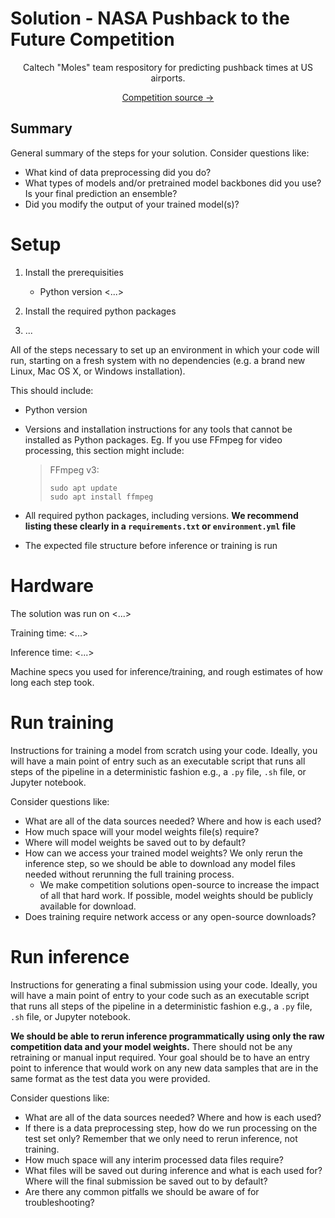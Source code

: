 # Solution - NASA Pushback to the Future Competition

<p align="center">Caltech "Moles" team respository for predicting pushback times at US airports.  </p>

<p align="center">
  <a href="https://www.drivendata.org/competitions/182/competition-nasa-airport-pushback-prescreened/page/712/">Competition source &rarr;</a>
</p>

## Summary

General summary of the steps for your solution. Consider questions like:

- What kind of data preprocessing did you do?
- What types of models and/or pretrained model backbones did you use? Is your final prediction an ensemble?
- Did you modify the output of your trained model(s)?

# Setup

1. Install the prerequisities
     - Python version <...>

2. Install the required python packages

3. ...

All of the steps necessary to set up an environment in which your code will run, starting on a fresh system with no dependencies (e.g. a brand new Linux, Mac OS X, or Windows installation).


This should include:
- Python version
- Versions and installation instructions for any tools that cannot be installed as Python packages. Eg. If you use FFmpeg for video processing, this section might include:
  
  > FFmpeg v3:
  > ```
  > sudo apt update
  > sudo apt install ffmpeg
  > ```
- All required python packages, including versions. **We recommend listing these clearly in a `requirements.txt` or `environment.yml` file**
- The expected file structure before inference or training is run

# Hardware

The solution was run on <...>

Training time: <...>

Inference time: <...>

Machine specs you used for inference/training, and rough estimates of how long each step took.

# Run training

Instructions for training a model from scratch using your code. Ideally, you will have a main point of entry such as an executable script that runs all steps of the pipeline in a deterministic fashion e.g., a `.py` file, `.sh` file, or Jupyter notebook.

Consider questions like:
- What are all of the data sources needed? Where and how is each used?
- How much space will your model weights file(s) require?
- Where will model weights be saved out to by default?
- How can we access your trained model weights? We only rerun the inference step, so we should be able to download any model files needed without rerunning the full training process.
    - We make competition solutions open-source to increase the impact of all that hard work. If possible, model weights should be publicly available for download.
- Does training require network access or any open-source downloads?

# Run inference

Instructions for generating a final submission using your code. Ideally, you will have a main point of entry to your code such as an executable script that runs all steps of the pipeline in a deterministic fashion e.g., a `.py` file, `.sh` file, or Jupyter notebook.

**We should be able to rerun inference programmatically using only the raw competition data and your model weights.** There should not be any retraining or manual input required. Your goal should be to have an entry point to inference that would work on any new data samples that are in the same format as the test data you were provided. 

Consider questions like:
- What are all of the data sources needed? Where and how is each used?
- If there is a data preprocessing step, how do we run processing on the test set only? Remember that we only need to rerun inference, not training.
- How much space will any interim processed data files require?
- What files will be saved out during inference and what is each used for? Where will the final submission be saved out to by default?
- Are there any common pitfalls we should be aware of for troubleshooting?